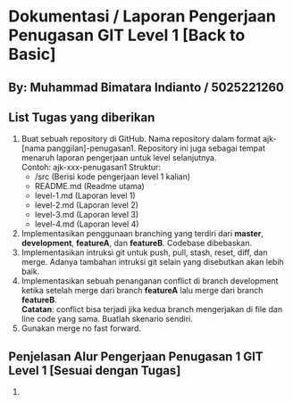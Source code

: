 # Dokumentasi / Laporan Pengerjaan Penugasan GIT Level 1 [Back to Basic]

## By: Muhammad Bimatara Indianto / 5025221260

## List Tugas yang diberikan
1. Buat sebuah repository di GitHub. Nama repository dalam format ajk-[nama panggilan]-penugasan1. Repository ini juga sebagai tempat menaruh laporan pengerjaan untuk level selanjutnya. <br>
Contoh: ajk-xxx-penugasan1
Struktur: 
    - /src			(Berisi kode pengerjaan level 1 kalian)
    - README.md		(Readme utama)
    - level-1.md		(Laporan level 1)
    - level-2.md		(Laporan level 2)
    - level-3.md		(Laporan level 3)
    - level-4.md		(Laporan level 4)
2. Implementasikan penggunaan branching yang terdiri dari **master**, **development**, **featureA**, dan **featureB**. Codebase dibebaskan.
3. Implementasikan intruksi git untuk push, pull, stash, reset, diff, dan merge. Adanya tambahan intruksi git selain yang disebutkan akan lebih baik.
4. Implementasikan sebuah penanganan conflict di branch development ketika setelah merge dari branch **featureA** lalu merge dari branch **featureB**. <br>
**Catatan**: conflict bisa terjadi jika kedua branch mengerjakan di file dan line code yang sama. Buatlah skenario sendiri.
5. Gunakan merge no fast forward.
   
## Penjelasan Alur Pengerjaan Penugasan 1 GIT Level 1 [Sesuai dengan Tugas]
1. 
